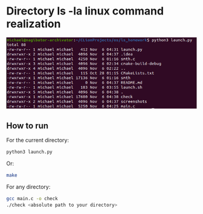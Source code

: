 # Directory ls -la linux command realization 

<img src="screenshots/screenshot.png">

## How to run
For the current directory:
```bash
python3 launch.py
```
Or:
```bash
make
```

For any directory:
```bash
gcc main.c -o check
./check <absolute path to your directory>
```
